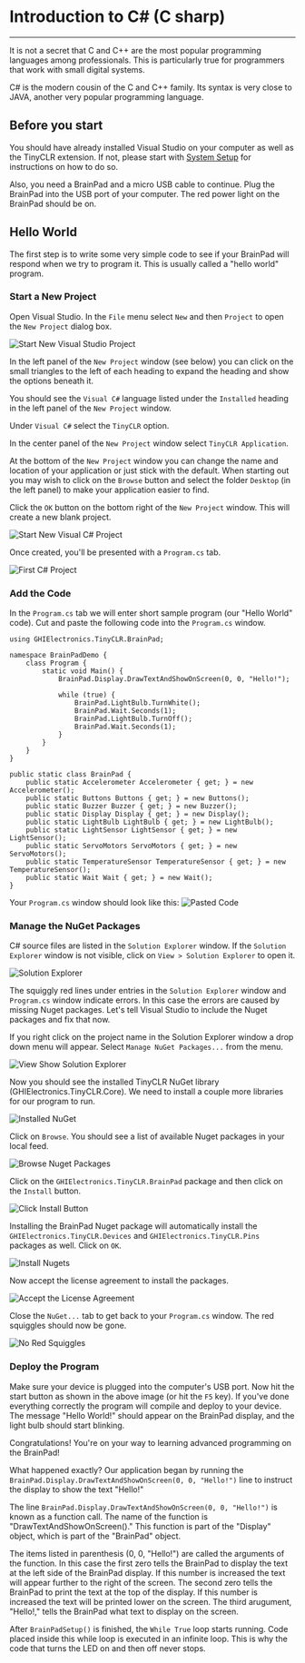# Introduction to C# (C sharp)
---
It is not a secret that C and C++ are the most popular programming languages among professionals. This is particularly true for programmers that work with small digital systems.

C# is the modern cousin of the C and C++ family. Its syntax is very close to JAVA, another very popular programming language.

## Before you start
You should have already installed Visual Studio on your computer as well as the TinyCLR extension.  If not, please start with [System Setup](../system-setup.md) for instructions on how to do so.

Also, you need a BrainPad and a micro USB cable to continue.  Plug the BrainPad into the USB port of your computer.  The red power light on the BrainPad should be on.

## Hello World
The first step is to write some very simple code to see if your BrainPad will respond when we try to program it.  This is usually called a "hello world" program.

### Start a New Project

Open Visual Studio.  In the `File` menu select `New` and then `Project` to open the `New Project` dialog box.

![Start New Visual Studio Project](../vb/images/introduction/start-new-project.png)

In the left panel of the  `New Project` window (see below) you can click on the small triangles to the left of each heading to expand the heading and show the options beneath it.

You should see the `Visual C#` language listed under the `Installed` heading in the left panel of the `New Project` window.

Under `Visual C#` select the `TinyCLR` option.

In the center panel of the `New Project` window select `TinyCLR Application`.

At the bottom of the `New Project` window you can change the name and location of your application or just stick with the default.  When starting out you may wish to click on the `Browse` button and select the folder `Desktop` (in the left panel) to make your application easier to find.

Click the `OK` button on the bottom right of the `New Project` window.  This will create a new blank project.

![Start New Visual C# Project](images/introduction/new-project-window.png)

Once created, you'll be presented with a `Program.cs` tab.

![First C# Project](images/introduction/first-project.png)

### Add the Code

In the `Program.cs` tab we will enter short sample program (our "Hello World" code). Cut and paste the following code into the `Program.cs` window.
```
using GHIElectronics.TinyCLR.BrainPad;

namespace BrainPadDemo {
    class Program {
        static void Main() {
            BrainPad.Display.DrawTextAndShowOnScreen(0, 0, "Hello!");

            while (true) {
                BrainPad.LightBulb.TurnWhite();
                BrainPad.Wait.Seconds(1);
                BrainPad.LightBulb.TurnOff();
                BrainPad.Wait.Seconds(1);
            }
        }
    }
}

public static class BrainPad {
    public static Accelerometer Accelerometer { get; } = new Accelerometer();
    public static Buttons Buttons { get; } = new Buttons();
    public static Buzzer Buzzer { get; } = new Buzzer();
    public static Display Display { get; } = new Display();
    public static LightBulb LightBulb { get; } = new LightBulb();
    public static LightSensor LightSensor { get; } = new LightSensor();
    public static ServoMotors ServoMotors { get; } = new ServoMotors();
    public static TemperatureSensor TemperatureSensor { get; } = new TemperatureSensor();
    public static Wait Wait { get; } = new Wait();
}
```

Your `Program.cs` window should look like this:
![Pasted Code](images/introduction/pasted-code.png)

### Manage the NuGet Packages
C# source files are listed in the `Solution Explorer` window.  If the `Solution Explorer` window is not visible, click on `View > Solution Explorer` to open it.

![Solution Explorer](images/introduction/solution-explorer.png)

The squiggly red lines under entries in the `Solution Explorer` window and `Program.cs` window indicate errors. In this case the errors are caused by missing Nuget packages. Let's tell Visual Studio to include the Nuget packages and fix that now.

If you right click on the project name in the Solution Explorer window a drop down menu will appear.  Select `Manage NuGet Packages...` from the menu.

![View Show Solution Explorer](images/introduction/manage-nuget-packages-menu.png) 

Now you should see the installed TinyCLR NuGet library (GHIElectronics.TinyCLR.Core). We need to install a couple more libraries for our program to run.

![Installed NuGet](images/introduction/click-on-browse.png)

Click on `Browse`.  You should see a list of available Nuget packages in your local feed.

![Browse Nuget Packages](images/introduction/browse-nuget-packages.png)

Click on the `GHIElectronics.TinyCLR.BrainPad` package and then click on the `Install` button.

![Click Install Button](images/introduction/click-install-button.png)

Installing the BrainPad Nuget package will automatically install the `GHIElectronics.TinyCLR.Devices` and `GHIElectronics.TinyCLR.Pins` packages as well. Click on `OK`.

![Install Nugets](../vb/images/introduction/install-nugets.png)

Now accept the license agreement to install the packages.

![Accept the License Agreement](../vb/images/introduction/accept-license.png)

Close the `NuGet...` tab to get back to your `Program.cs` window.  The red squiggles should now be gone.

![No Red Squiggles](images/introduction/no-red-squiggles.png)

### Deploy the Program
Make sure your device is plugged into the computer's USB port. Now hit the start button as shown in the above image (or hit the `F5` key). If you've done everything correctly the program will compile and deploy to your device. The message "Hello World!" should appear on the BrainPad display, and the light bulb should start blinking.

Congratulations! You're on your way to learning advanced programming on the BrainPad!

What happened exactly? Our application began by running the `BrainPad.Display.DrawTextAndShowOnScreen(0, 0, "Hello!")` line to instruct the display to show the text "Hello!"

The line `BrainPad.Display.DrawTextAndShowOnScreen(0, 0, "Hello!")` is known as a function call. The name of the function is "DrawTextAndShowOnScreen()." This function is part of the "Display" object, which is part of the "BrainPad" object.

The items listed in parenthesis (0, 0, "Hello!") are called the arguments of the function. In this case the first zero tells the BrainPad to display the text at the left side of the BrainPad display. If this number is increased the text will appear further to the right of the screen. The second zero tells the BrainPad to print the text at the top of the display. If this number is increased the text will be printed lower on the screen. The third arugument, "Hello!," tells the BrainPad what text to display on the screen.

After `BrainPadSetup()` is finished, the `While True` loop starts running. Code placed inside this while loop is executed in an infinite loop. This is why the code that turns the LED on and then off never stops.
